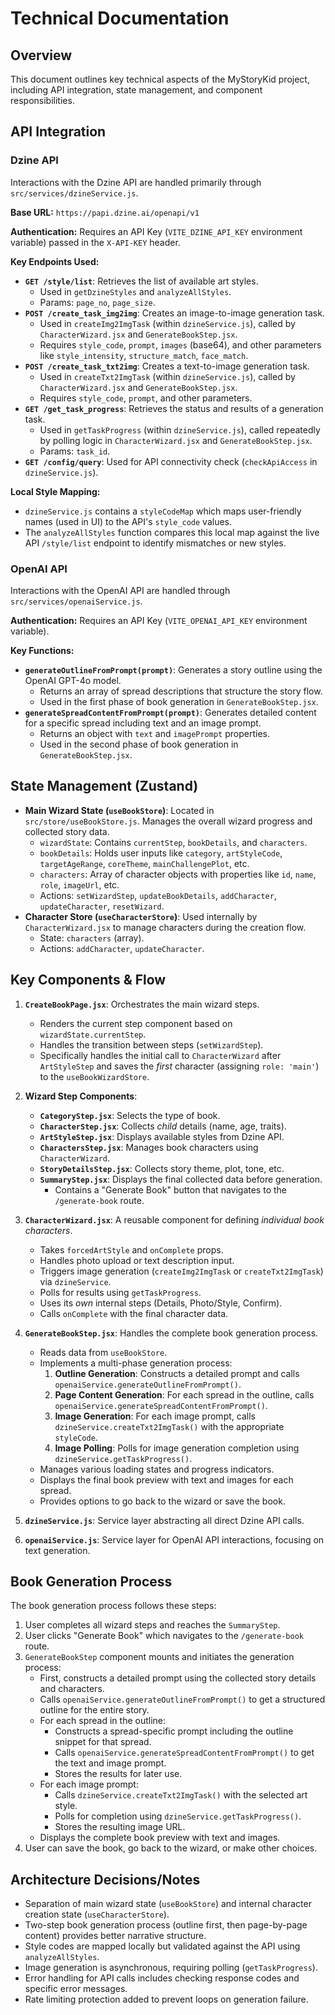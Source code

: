 # Technical Documentation

## Overview

This document outlines key technical aspects of the MyStoryKid project, including API integration, state management, and component responsibilities.

## API Integration

### Dzine API

Interactions with the Dzine API are handled primarily through `src/services/dzineService.js`.

**Base URL:** `https://papi.dzine.ai/openapi/v1`

**Authentication:** Requires an API Key (`VITE_DZINE_API_KEY` environment variable) passed in the `X-API-KEY` header.

**Key Endpoints Used:**

*   **`GET /style/list`**: Retrieves the list of available art styles.
    *   Used in `getDzineStyles` and `analyzeAllStyles`.
    *   Params: `page_no`, `page_size`.
*   **`POST /create_task_img2img`**: Creates an image-to-image generation task.
    *   Used in `createImg2ImgTask` (within `dzineService.js`), called by `CharacterWizard.jsx` and `GenerateBookStep.jsx`.
    *   Requires `style_code`, `prompt`, `images` (base64), and other parameters like `style_intensity`, `structure_match`, `face_match`.
*   **`POST /create_task_txt2img`**: Creates a text-to-image generation task.
    *   Used in `createTxt2ImgTask` (within `dzineService.js`), called by `CharacterWizard.jsx` and `GenerateBookStep.jsx`.
    *   Requires `style_code`, `prompt`, and other parameters.
*   **`GET /get_task_progress`**: Retrieves the status and results of a generation task.
    *   Used in `getTaskProgress` (within `dzineService.js`), called repeatedly by polling logic in `CharacterWizard.jsx` and `GenerateBookStep.jsx`.
    *   Params: `task_id`.
*   **`GET /config/query`**: Used for API connectivity check (`checkApiAccess` in `dzineService.js`).

**Local Style Mapping:**

*   `dzineService.js` contains a `styleCodeMap` which maps user-friendly names (used in UI) to the API's `style_code` values.
*   The `analyzeAllStyles` function compares this local map against the live API `/style/list` endpoint to identify mismatches or new styles.

### OpenAI API

Interactions with the OpenAI API are handled through `src/services/openaiService.js`.

**Authentication:** Requires an API Key (`VITE_OPENAI_API_KEY` environment variable).

**Key Functions:**

*   **`generateOutlineFromPrompt(prompt)`**: Generates a story outline using the OpenAI GPT-4o model.
    *   Returns an array of spread descriptions that structure the story flow.
    *   Used in the first phase of book generation in `GenerateBookStep.jsx`.
*   **`generateSpreadContentFromPrompt(prompt)`**: Generates detailed content for a specific spread including text and an image prompt.
    *   Returns an object with `text` and `imagePrompt` properties.
    *   Used in the second phase of book generation in `GenerateBookStep.jsx`.

## State Management (Zustand)

*   **Main Wizard State (`useBookStore`)**: Located in `src/store/useBookStore.js`. Manages the overall wizard progress and collected story data.
    *   `wizardState`: Contains `currentStep`, `bookDetails`, and `characters`.
    *   `bookDetails`: Holds user inputs like `category`, `artStyleCode`, `targetAgeRange`, `coreTheme`, `mainChallengePlot`, etc.
    *   `characters`: Array of character objects with properties like `id`, `name`, `role`, `imageUrl`, etc.
    *   Actions: `setWizardStep`, `updateBookDetails`, `addCharacter`, `updateCharacter`, `resetWizard`.
*   **Character Store (`useCharacterStore`)**: Used internally by `CharacterWizard.jsx` to manage characters during the creation flow.
    *   State: `characters` (array).
    *   Actions: `addCharacter`, `updateCharacter`.

## Key Components & Flow

1.  **`CreateBookPage.jsx`**: Orchestrates the main wizard steps.
    *   Renders the current step component based on `wizardState.currentStep`.
    *   Handles the transition between steps (`setWizardStep`).
    *   Specifically handles the initial call to `CharacterWizard` after `ArtStyleStep` and saves the *first* character (assigning `role: 'main'`) to the `useBookWizardStore`.

2.  **Wizard Step Components**:
    *   **`CategoryStep.jsx`**: Selects the type of book.
    *   **`CharacterStep.jsx`**: Collects *child* details (name, age, traits).
    *   **`ArtStyleStep.jsx`**: Displays available styles from Dzine API.
    *   **`CharactersStep.jsx`**: Manages book characters using `CharacterWizard`.
    *   **`StoryDetailsStep.jsx`**: Collects story theme, plot, tone, etc.
    *   **`SummaryStep.jsx`**: Displays the final collected data before generation.
        *   Contains a "Generate Book" button that navigates to the `/generate-book` route.

3.  **`CharacterWizard.jsx`**: A reusable component for defining *individual book characters*.
    *   Takes `forcedArtStyle` and `onComplete` props.
    *   Handles photo upload or text description input.
    *   Triggers image generation (`createImg2ImgTask` or `createTxt2ImgTask`) via `dzineService`.
    *   Polls for results using `getTaskProgress`.
    *   Uses its *own* internal steps (Details, Photo/Style, Confirm).
    *   Calls `onComplete` with the final character data.

4.  **`GenerateBookStep.jsx`**: Handles the complete book generation process.
    *   Reads data from `useBookStore`.
    *   Implements a multi-phase generation process:
        1. **Outline Generation**: Constructs a detailed prompt and calls `openaiService.generateOutlineFromPrompt()`.
        2. **Page Content Generation**: For each spread in the outline, calls `openaiService.generateSpreadContentFromPrompt()`.
        3. **Image Generation**: For each image prompt, calls `dzineService.createTxt2ImgTask()` with the appropriate `styleCode`.
        4. **Image Polling**: Polls for image generation completion using `dzineService.getTaskProgress()`.
    *   Manages various loading states and progress indicators.
    *   Displays the final book preview with text and images for each spread.
    *   Provides options to go back to the wizard or save the book.

5.  **`dzineService.js`**: Service layer abstracting all direct Dzine API calls.

6.  **`openaiService.js`**: Service layer for OpenAI API interactions, focusing on text generation.

## Book Generation Process

The book generation process follows these steps:

1.  User completes all wizard steps and reaches the `SummaryStep`.
2.  User clicks "Generate Book" which navigates to the `/generate-book` route.
3.  `GenerateBookStep` component mounts and initiates the generation process:
    *   First, constructs a detailed prompt using the collected story details and characters.
    *   Calls `openaiService.generateOutlineFromPrompt()` to get a structured outline for the entire story.
    *   For each spread in the outline:
        *   Constructs a spread-specific prompt including the outline snippet for that spread.
        *   Calls `openaiService.generateSpreadContentFromPrompt()` to get the text and image prompt.
        *   Stores the results for later use.
    *   For each image prompt:
        *   Calls `dzineService.createTxt2ImgTask()` with the selected art style.
        *   Polls for completion using `dzineService.getTaskProgress()`.
        *   Stores the resulting image URL.
    *   Displays the complete book preview with text and images.
4.  User can save the book, go back to the wizard, or make other choices.

## Architecture Decisions/Notes

*   Separation of main wizard state (`useBookStore`) and internal character creation state (`useCharacterStore`).
*   Two-step book generation process (outline first, then page-by-page content) provides better narrative structure.
*   Style codes are mapped locally but validated against the API using `analyzeAllStyles`.
*   Image generation is asynchronous, requiring polling (`getTaskProgress`).
*   Error handling for API calls includes checking response codes and specific error messages.
*   Rate limiting protection added to prevent loops on generation failure. 